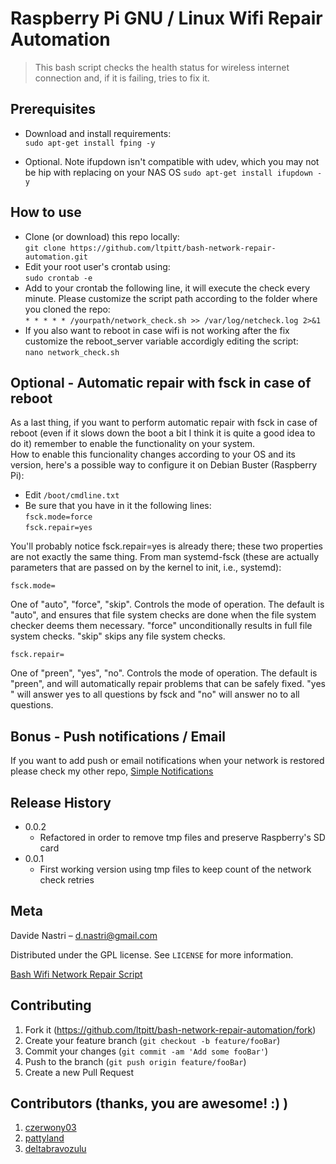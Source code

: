 # Raspberry Pi GNU / Linux Wifi Repair Automation
> This bash script checks the health status for wireless internet connection and, if it is failing, tries to fix it.   

## Prerequisites

- Download and install requirements:  
`sudo apt-get install fping -y`

- Optional.  Note ifupdown isn't compatible with udev, which you may not be hip with replacing on your NAS OS
`sudo apt-get install ifupdown -y`

## How to use

- Clone (or download) this repo locally:  
`git clone https://github.com/ltpitt/bash-network-repair-automation.git`
- Edit your root user's crontab using:  
`sudo crontab -e` 
- Add to your crontab the following line, it will execute the check every minute. Please customize the script path according to the folder where you cloned the repo:  
`* * * * * /yourpath/network_check.sh >> /var/log/netcheck.log 2>&1`
- If you also want to reboot in case wifi is not working after the fix customize the reboot_server variable accordigly editing the script:  
`nano network_check.sh`  

## Optional - Automatic repair with fsck in case of reboot

As a last thing, if you want to perform automatic repair with fsck in case of reboot (even if it slows down the boot a bit I think it is quite a good idea to do it) remember to enable the functionality on your system.  
How to enable this funcionality changes according to your OS and its version, here's a possible way to configure it on Debian Buster (Raspberry Pi):
- Edit `/boot/cmdline.txt`
- Be sure that you have in it the following lines:  
`fsck.mode=force`  
`fsck.repair=yes`

You'll probably notice fsck.repair=yes is already there; these two properties are not exactly the same thing. From man systemd-fsck (these are actually parameters that are passed on by the kernel to init, i.e., systemd):

`fsck.mode=`

One of "auto", "force", "skip". Controls the mode of operation. The default is "auto", and ensures that file system checks are done when the file system checker deems them necessary. "force" unconditionally results in full file system checks. "skip" skips any file system checks.

`fsck.repair=`

One of "preen", "yes", "no". Controls the mode of operation. The default is "preen", and will automatically repair problems that can be safely fixed. "yes " will answer yes to all questions by fsck and "no" will answer no to all questions.

## Bonus - Push notifications / Email

If you want to add push or email notifications when your network is restored please check my other repo, [Simple Notifications](https://github.com/ltpitt/python-simple-notifications)

## Release History

* 0.0.2
    * Refactored in order to remove tmp files and preserve Raspberry's SD card
* 0.0.1
    * First working version using tmp files to keep count of the network check retries

## Meta

Davide Nastri – d.nastri@gmail.com

Distributed under the GPL license. See ``LICENSE`` for more information.

[Bash Wifi Network Repair Script](https://github.com/ltpitt/bash-network-repair-automation)

## Contributing

1. Fork it (<https://github.com/ltpitt/bash-network-repair-automation/fork>)
2. Create your feature branch (`git checkout -b feature/fooBar`)
3. Commit your changes (`git commit -am 'Add some fooBar'`)
4. Push to the branch (`git push origin feature/fooBar`)
5. Create a new Pull Request

## Contributors (thanks, you are awesome! :) )

1. [czerwony03](https://github.com/czerwony03)
2. [pattyland](https://github.com/pattyland)
3. [deltabravozulu](https://github.com/deltabravozulu)

<!-- Markdown link & img dfn's -->
[npm-image]: https://img.shields.io/npm/v/datadog-metrics.svg?style=flat-square
[npm-url]: https://npmjs.org/package/datadog-metrics
[npm-downloads]: https://img.shields.io/npm/dm/datadog-metrics.svg?style=flat-square
[travis-image]: https://img.shields.io/travis/dbader/node-datadog-metrics/master.svg?style=flat-square
[travis-url]: https://travis-ci.org/dbader/node-datadog-metrics
[wiki]: https://github.com/yourname/yourproject/wiki
